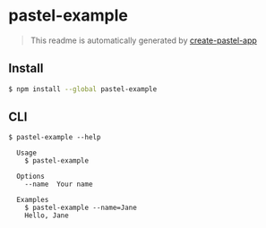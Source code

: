 # pastel-example

> This readme is automatically generated by [create-pastel-app](https://github.com/vadimdemedes/create-pastel-app)

## Install

```bash
$ npm install --global pastel-example
```

## CLI

```
$ pastel-example --help

  Usage
    $ pastel-example

  Options
    --name  Your name

  Examples
    $ pastel-example --name=Jane
    Hello, Jane
```
